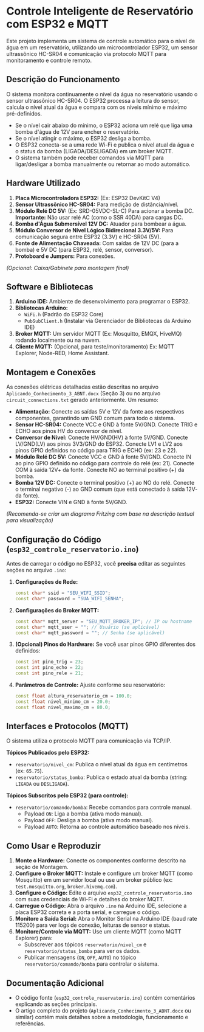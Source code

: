 # Controle Inteligente de Reservatório com ESP32 e MQTT

Este projeto implementa um sistema de controle automático para o nível de água em um reservatório, utilizando um microcontrolador ESP32, um sensor ultrassônico HC-SR04 e comunicação via protocolo MQTT para monitoramento e controle remoto.

## Descrição do Funcionamento

O sistema monitora continuamente o nível da água no reservatório usando o sensor ultrassônico HC-SR04. O ESP32 processa a leitura do sensor, calcula o nível atual da água e compara com os níveis mínimo e máximo pré-definidos.

- Se o nível cair abaixo do mínimo, o ESP32 aciona um relé que liga uma bomba d'água de 12V para encher o reservatório.
- Se o nível atingir o máximo, o ESP32 desliga a bomba.
- O ESP32 conecta-se a uma rede Wi-Fi e publica o nível atual da água e o status da bomba (LIGADA/DESLIGADA) em um broker MQTT.
- O sistema também pode receber comandos via MQTT para ligar/desligar a bomba manualmente ou retornar ao modo automático.

## Hardware Utilizado

1.  **Placa Microcontroladora ESP32:** (Ex: ESP32 DevKitC V4)
2.  **Sensor Ultrassônico HC-SR04:** Para medição de distância/nível.
3.  **Módulo Relé DC 5V:** (Ex: SRD-05VDC-SL-C) Para acionar a bomba DC. **Importante:** Não usar relé AC (como o SSR 40DA) para cargas DC.
4.  **Bomba d'Água Submersível 12V DC:** Atuador para bombear a água.
5.  **Módulo Conversor de Nível Lógico Bidirecional 3.3V/5V:** Para comunicação segura entre ESP32 (3.3V) e HC-SR04 (5V).
6.  **Fonte de Alimentação Chaveada:** Com saídas de 12V DC (para a bomba) e 5V DC (para ESP32, relé, sensor, conversor).
7.  **Protoboard e Jumpers:** Para conexões.

*(Opcional: Caixa/Gabinete para montagem final)*

## Software e Bibliotecas

1.  **Arduino IDE:** Ambiente de desenvolvimento para programar o ESP32.
2.  **Bibliotecas Arduino:**
    *   `WiFi.h` (Padrão do ESP32 Core)
    *   `PubSubClient.h` (Instalar via Gerenciador de Bibliotecas da Arduino IDE)
3.  **Broker MQTT:** Um servidor MQTT (Ex: Mosquitto, EMQX, HiveMQ) rodando localmente ou na nuvem.
4.  **Cliente MQTT:** (Opcional, para teste/monitoramento) Ex: MQTT Explorer, Node-RED, Home Assistant.

## Montagem e Conexões

As conexões elétricas detalhadas estão descritas no arquivo `Aplicando_Conhecimento_3_ABNT.docx` (Seção 3) ou no arquivo `circuit_connections.txt` gerado anteriormente. Um resumo:

- **Alimentação:** Conecte as saídas 5V e 12V da fonte aos respectivos componentes, garantindo um GND comum para todo o sistema.
- **Sensor HC-SR04:** Conecte VCC e GND à fonte 5V/GND. Conecte TRIG e ECHO aos pinos HV do conversor de nível.
- **Conversor de Nível:** Conecte HV/GND(HV) à fonte 5V/GND. Conecte LV/GND(LV) aos pinos 3V3/GND do ESP32. Conecte LV1 e LV2 aos pinos GPIO definidos no código para TRIG e ECHO (ex: 23 e 22).
- **Módulo Relé DC 5V:** Conecte VCC e GND à fonte 5V/GND. Conecte IN ao pino GPIO definido no código para controle do relé (ex: 21). Conecte COM à saída 12V+ da fonte. Conecte NO ao terminal positivo (+) da bomba.
- **Bomba 12V DC:** Conecte o terminal positivo (+) ao NO do relé. Conecte o terminal negativo (-) ao GND comum (que está conectado à saída 12V- da fonte).
- **ESP32:** Conecte VIN e GND à fonte 5V/GND.

*(Recomenda-se criar um diagrama Fritzing com base na descrição textual para visualização)*

## Configuração do Código (`esp32_controle_reservatorio.ino`)

Antes de carregar o código no ESP32, você **precisa** editar as seguintes seções no arquivo `.ino`:

1.  **Configurações de Rede:**
    ```cpp
    const char* ssid = "SEU_WIFI_SSID";
    const char* password = "SUA_WIFI_SENHA";
    ```
2.  **Configurações do Broker MQTT:**
    ```cpp
    const char* mqtt_server = "SEU_MQTT_BROKER_IP"; // IP ou hostname
    const char* mqtt_user = ""; // Usuário (se aplicável)
    const char* mqtt_password = ""; // Senha (se aplicável)
    ```
3.  **(Opcional) Pinos do Hardware:** Se você usar pinos GPIO diferentes dos definidos:
    ```cpp
    const int pino_trig = 23;
    const int pino_echo = 22;
    const int pino_rele = 21;
    ```
4.  **Parâmetros de Controle:** Ajuste conforme seu reservatório:
    ```cpp
    const float altura_reservatorio_cm = 100.0;
    const float nivel_minimo_cm = 20.0;
    const float nivel_maximo_cm = 80.0;
    ```

## Interfaces e Protocolos (MQTT)

O sistema utiliza o protocolo MQTT para comunicação via TCP/IP.

**Tópicos Publicados pelo ESP32:**

*   `reservatorio/nivel_cm`: Publica o nível atual da água em centímetros (ex: `65.75`).
*   `reservatorio/status_bomba`: Publica o estado atual da bomba (string: `LIGADA` ou `DESLIGADA`).

**Tópicos Subscritos pelo ESP32 (para controle):**

*   `reservatorio/comando/bomba`: Recebe comandos para controle manual.
    *   Payload `ON`: Liga a bomba (ativa modo manual).
    *   Payload `OFF`: Desliga a bomba (ativa modo manual).
    *   Payload `AUTO`: Retorna ao controle automático baseado nos níveis.

## Como Usar e Reproduzir

1.  **Monte o Hardware:** Conecte os componentes conforme descrito na seção de Montagem.
2.  **Configure o Broker MQTT:** Instale e configure um broker MQTT (como Mosquitto) em um servidor local ou use um broker público (ex: `test.mosquitto.org`, `broker.hivemq.com`).
3.  **Configure o Código:** Edite o arquivo `esp32_controle_reservatorio.ino` com suas credenciais de Wi-Fi e detalhes do broker MQTT.
4.  **Carregue o Código:** Abra o arquivo `.ino` na Arduino IDE, selecione a placa ESP32 correta e a porta serial, e carregue o código.
5.  **Monitore a Saída Serial:** Abra o Monitor Serial na Arduino IDE (baud rate 115200) para ver logs de conexão, leituras de sensor e status.
6.  **Monitore/Controle via MQTT:** Use um cliente MQTT (como MQTT Explorer) para:
    *   Subscrever aos tópicos `reservatorio/nivel_cm` e `reservatorio/status_bomba` para ver os dados.
    *   Publicar mensagens (`ON`, `OFF`, `AUTO`) no tópico `reservatorio/comando/bomba` para controlar o sistema.

## Documentação Adicional

- O código fonte (`esp32_controle_reservatorio.ino`) contém comentários explicando as seções principais.
- O artigo completo do projeto (`Aplicando_Conhecimento_3_ABNT.docx` ou similar) contém mais detalhes sobre a metodologia, funcionamento e referências.

